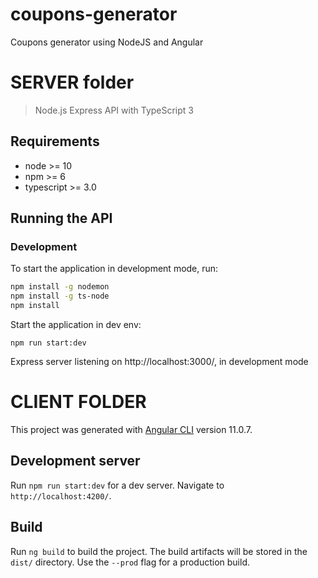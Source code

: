 # coupons-generator

Coupons generator using NodeJS and Angular

# SERVER folder

> Node.js Express API with TypeScript 3

## Requirements

- node >= 10
- npm >= 6
- typescript >= 3.0

## Running the API

### Development

To start the application in development mode, run:

```bash
npm install -g nodemon
npm install -g ts-node
npm install
```

Start the application in dev env:

```
npm run start:dev
```

Express server listening on http://localhost:3000/, in development mode

# CLIENT FOLDER

This project was generated with [Angular CLI](https://github.com/angular/angular-cli) version 11.0.7.

## Development server

Run `npm run start:dev` for a dev server. Navigate to `http://localhost:4200/`.

## Build

Run `ng build` to build the project. The build artifacts will be stored in the `dist/` directory. Use the `--prod` flag for a production build.

